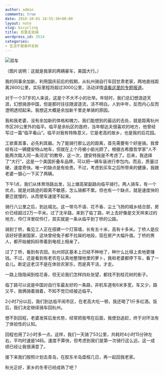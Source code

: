 ```yaml
---
author: admin
comments: true
date: 2010-10-01 18:55:38+00:00
layout: note
slug: bicycling
title: 百里走双骑
wordpress_id: 3514
categories:
- 生活不是条件反射
---
```


![双车](http://www.baibanbao.net/wp-content/uploads/2010/10/P1060019.JPG)

（图片说明：这就是我家的两辆豪车，美国大行。）

我的同事余加新，利用国庆前后的假期，从杭州骑自行车回甘肃老家，两地直线距离2600公里，实际里程将超过3000公里，活动详情[请看这里的专题报道](http://sport-hzrb.hangzhou.com.cn/system/2010/09/25/010954934.shtml)。

对于一个37岁的人来说，这是个不大不小的壮举。年轻时，我们总幻想浪迹天涯，幻想骑游中国，但是那时往往随波逐流，活不明白。人到中年，反而内心反而澄明透彻起来。我想这大概是余加新千里走单骑的原因。

我和我老婆，没有余加新的体格和魄力，我们能想到的最远的去处，就是距离杭州市区26公里外的临平。临平是余杭区的首府，当年郁达夫很喜欢的地方，他曾经写过一篇“临平看山”。临平对我有特殊意义，它是老高的故乡，也是我的后花园。

工欲善其事，必先利其器。为了能骑行那么远的距离，首先需要有个好座骑。我曾经有过一辆捷安特山地车，但就在上个月被小偷光顾了。根据古希腊哲学家“人不能两次踏入同一条河流”的教导，这一次，捷安特我是不考虑了。后来，我选择了“大行”，这是一个美国折叠车品牌，可以把一辆车装进行李包内。而且，质量过硬，速度奇快。唯一的缺点是有些贵。不过，考虑到买车之后所带来的健康，我跟老婆一狠心一下买了两辆。

下午1点，我们从体育场路出发，沿上塘高架副路向临平骑行。两人骑车，有一个优点，就是对路途的距离不敏感，怎么骑都不累。但也有一个缺点，就是速度快的要迁就慢的，从而使车速提不起来。

骑行八公里之后，到达城北。这一带鸟不语、花不香、尘土飞扬的城乡结合部，房价已经超过2万一平米。过了沈半路，来到了临丁路，听上去好像是文天祥来过的地方，伶仃洋里叹伶仃，其实就是一条从临平到丁桥的公路。

骑到丁桥，看见工人正在搭建一个灯笼墙，长有五十米，高有十多米。丁桥人是应该好好感谢国家，这块曾经兔子都不拉屎的地段，现在房产大幅升值。丁桥的男人，都开始被妈妈带着到电视上相亲了。

过了丁桥，看到有农田。杭州郊区基本上已经不种地了，种什么比得上卖地更赚钱。不过，还是看到有老农在认真地整理地里的萝卜，我和老婆都停下车，看了一会儿。断定这老汉不是在体验农家乐，而是真干活，才走。

一路上隐隐闻到桂花香，但无论我们怎样四处张望，都找不到桂花树的影子。

临丁路可以说是中国对自行车最友好的一条路，非机车道有6米多宽，车又少，路又平，我俩骑着骑着，不知不觉已经接近临平。

2小时7分以后，我们到达临平闹市区，在老高大吃一顿，我还喝了1斤多红酒。饭后，我们决定继续骑车回杭州。

想不到回程，老婆发挥后发优势，经常把我甩在后面，我使劲追赶，终于对环法有了体验性的认知。

回程也用了2小时多一点。这样，我们一天骑了53公里，共耗时4小时15分钟左右，平均时速是14码。速度不算快，但考虑到我们是第一次骑行这么远，这一成绩已经让我很满意了。

接下来我们按照计划去青岛，在胶东半岛盘桓几日，再一起回我老家。

秋光正好，家乡的冬枣已经成熟了吧？
